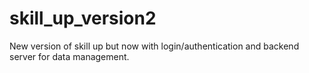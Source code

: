 # skill_up_version2

New version of skill up but now with login/authentication and backend server for data management.


